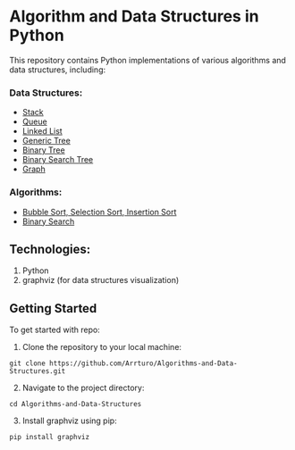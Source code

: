 # Algorithm and Data Structures in Python
This repository contains Python implementations of various algorithms and data structures, including:

### Data Structures:
- [Stack](https://github.com/Arrturo/Algorithms-and-Data-Structures/blob/main/LList%2C%20FIFO%20and%20LIFO/LIFO_Stack.py)
- [Queue](https://github.com/Arrturo/Algorithms-and-Data-Structures/blob/main/LList%2C%20FIFO%20and%20LIFO/FIFO_Queue.py)
- [Linked List](https://github.com/Arrturo/Algorithms-and-Data-Structures/blob/main/LList%2C%20FIFO%20and%20LIFO/linked_list.py)
- [Generic Tree](https://github.com/Arrturo/Algorithms-and-Data-Structures/blob/main/Tree/generic_tree.py)
- [Binary Tree](https://github.com/Arrturo/Algorithms-and-Data-Structures/blob/main/Tree/binary_tree.py)
- [Binary Search Tree](https://github.com/Arrturo/Algorithms-and-Data-Structures/blob/main/Tree/binary_search_tree.py)
- [Graph](https://github.com/Arrturo/Algorithms-and-Data-Structures/blob/main/Graph/graph.py)
### Algorithms:
- [Bubble Sort, Selection Sort, Insertion Sort](https://github.com/Arrturo/Algorithms-and-Data-Structures/blob/main/Sorting/sort.py)
- [Binary Search](https://github.com/Arrturo/Algorithms-and-Data-Structures/blob/main/BinarySearch/binary_search.py)

## Technologies:
1. Python 
2. graphviz (for data structures visualization)

## Getting Started
To get started with repo:
1. Clone the repository to your local machine:
```
git clone https://github.com/Arrturo/Algorithms-and-Data-Structures.git
```
2. Navigate to the project directory:
```
cd Algorithms-and-Data-Structures
```
3. Install graphviz using pip:
```
pip install graphviz
```
